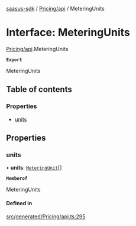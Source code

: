 [saasus-sdk](../README.md) / [Pricing/api](../modules/Pricing_api.md) / MeteringUnits

# Interface: MeteringUnits

[Pricing/api](../modules/Pricing_api.md).MeteringUnits

**`Export`**

MeteringUnits

## Table of contents

### Properties

- [units](Pricing_api.MeteringUnits.md#units)

## Properties

### units

• **units**: [`MeteringUnit`](Pricing_api.MeteringUnit.md)[]

**`Memberof`**

MeteringUnits

#### Defined in

[src/generated/Pricing/api.ts:295](https://github.com/saasus-platform/saasus-sdk-javascript/blob/09ef427/src/generated/Pricing/api.ts#L295)
